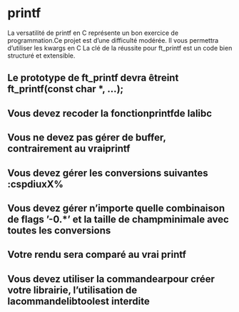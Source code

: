 # printf
La versatilité de printf en C représente un bon exercice de programmation.Ce projet est d’une difficulté modérée. Il vous permettra d’utiliser les kwargs en C La clé de la réussite pour ft_printf est un code bien structuré et extensible.

## Le prototype de ft_printf devra êtreint ft_printf(const char *, ...);
## Vous devez recoder la fonctionprintfde lalibc
## Vous ne devez pas gérer de buffer, contrairement au vraiprintf
## Vous devez gérer les conversions suivantes :cspdiuxX%
## Vous devez gérer n’importe quelle combinaison de flags ’-0.*’ et la taille de champminimale avec toutes les conversions
## Votre rendu sera comparé au vrai printf
## Vous devez utiliser la commandearpour créer votre librairie, l’utilisation de lacommandelibtoolest interdite



